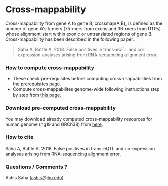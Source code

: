 # Cross-mappability

Cross-mappability from gene A to gene B, crossmap(A,B), is defined as the number of gene A's k-mers (75-mers from exons and 36-mers from UTRs) whose alignment start within exonic or untranslated regions of gene B. Cross-mappability has been described in the following paper.

> Saha A,  Battle A. 2018. False positives in trans-eQTL and co-expression analyses arising from RNA-sequencing alignment error.

### How to compute cross-mappability
* These check pre-requisites before computing cross-mappabilities from the [prerequisites page](https://github.com/battle-lab/crossmap/blob/master/prerequisites.md).
* Compute cross-mappabilites genome-wide following instructions step by step from [this page](https://github.com/battle-lab/crossmap/blob/master/compute_crossmap.md).

### Download pre-computed cross-mappability
You may download already computed cross-mappability resources for human genome (hg19 and GRCh38) from [here](https://doi.org/10.6084/m9.figshare.c.4297352.v2).

### How to cite
Saha A,  Battle A. 2018. False positives in trans-eQTL and co-expression analyses arising from RNA-sequencing alignment error.

### Questions / Comments ?
Ashis Saha (ashis@jhu.edu)
